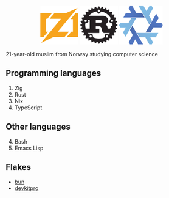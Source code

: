 <p align="center">
    <img width="100" height="100" src="zig.webp">
    <img width="100" height="100" src="rust.webp">
    <img width="115" height="100" src="nix.webp">
</p>

21-year-old muslim from Norway studying computer science

## Programming languages

1. Zig
2. Rust
3. Nix
4. TypeScript

## Other languages

4. Bash
6. Emacs Lisp

## Flakes

- [bun](https://github.com/knarkzel/bun-flake)
- [devkitpro](https://github.com/knarkzel/devkitnix)
